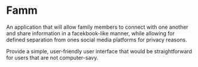 # Famm
An application that will allow family members to connect with one another and share information in a facekbook-like manner, while
allowing for defined separation from ones social media platforms for privacy reasons.

Provide a simple, user-friendly user interface that would be straightforward for users that are not computer-savy.

